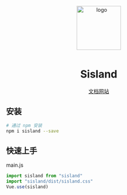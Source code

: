 <p align="center">
    <img alt="logo" src="https://gitee.com/xuyuan875/images/raw/master/logo.png" width="120" style="margin-bottom: 10px;">
</p>
<h1 align="center">Sisland</h1>

<p align="center">
 <a href="https://vant-contrib.gitee.io/vant">文档网站</a>
</p>

## 安装
```bash
# 通过 npm 安装
npm i sisland --save
```

## 快速上手
main.js
```js
import sisland from "sisland"
import "sisland/dist/sisland.css"
Vue.use(sisland)
```
